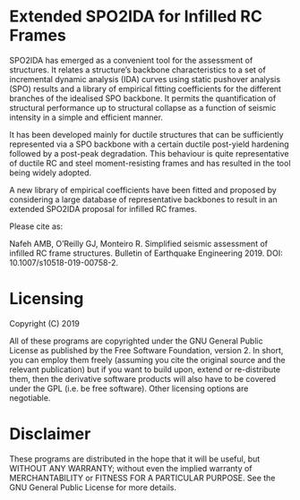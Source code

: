 # Extended SPO2IDA for Infilled RC Frames

SPO2IDA has emerged as a convenient tool for the assessment of structures. It relates a structure’s backbone characteristics to a set of incremental dynamic analysis (IDA) curves using static pushover analysis (SPO) results and a library of empirical fitting coefficients for the different branches of the idealised SPO backbone. It permits the quantification of structural performance up to structural collapse as a function of seismic intensity in a simple and efficient manner.

It has been developed mainly for ductile structures that can be sufficiently represented via a SPO backbone with a certain ductile post-yield hardening followed by a post-peak degradation. This behaviour is quite representative of ductile RC and steel moment-resisting frames and has resulted in the tool being widely adopted.

A new library of empirical coefficients have been fitted and proposed by considering a large database of representative backbones to result in an extended SPO2IDA proposal for infilled RC frames.


Please cite as:

Nafeh AMB, O’Reilly GJ, Monteiro R. Simplified seismic assessment of infilled RC frame structures. Bulletin of Earthquake Engineering 2019. DOI: 10.1007/s10518-019-00758-2.

# Licensing
Copyright (C) 2019

All of these programs are copyrighted under the GNU General Public License as published by the Free Software Foundation, version 2. In short, you can employ them freely (assuming you cite the original source and the relevant publication) but if you want to build upon, extend or re-distribute them, then the derivative software products will also have to be covered under the GPL (i.e. be free software). Other licensing options are negotiable.

# Disclaimer
These programs are distributed in the hope that it will be useful, but WITHOUT ANY WARRANTY; without even the implied warranty of MERCHANTABILITY or FITNESS FOR A PARTICULAR PURPOSE. See the GNU General Public License for more details.
